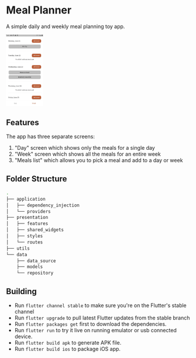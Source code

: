 # Meal Planner
A simple daily and weekly meal planning toy app.

<img src="https://github.com/MichaelKMalak/meal_planner/blob/main/assets/snapshot.gif?raw=true" height=20% width=20%/>

## Features
The app has three separate screens:
 1. "Day" screen which shows only the meals for a single day
 2. "Week" screen which shows all the meals for an entire week
 3. "Meals list" which allows you to pick a meal and add to a day or week

## Folder Structure
```bash
.
├── application
│   ├── dependency_injection
│   └── providers
├── presentation
│   ├── features
│   ├── shared_widgets
│   ├── styles
│   └── routes
├── utils
└── data
    ├── data_source
    ├── models
    └── repository
```

## Building ##
  - Run `flutter channel stable` to make sure you're on the Flutter's stable channel 
  - Run `flutter upgrade` to pull latest Flutter updates from the stable branch
  - Run `flutter packages get` first to download the dependencies.
  - Run `flutter run` to try it live on running emulator or usb connected device.
  - Run `flutter build apk` to generate APK file.
  - Run `flutter build ios` to package iOS app.
